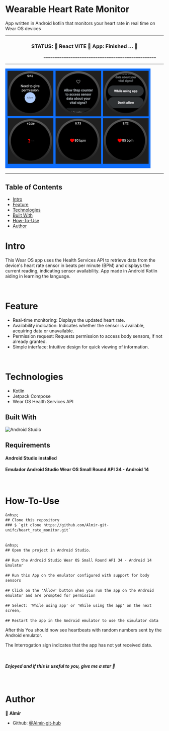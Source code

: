 <h1>Wearable Heart Rate Monitor </h1>


App written in Android kotlin that monitors your heart rate in real time on Wear OS devices
 
---------------------------------------------------------------------------------------------------------
 

<h3 align="center"> 
     STATUS: 🔔  React VITE 🚀  App: Finished  ...  🎯 
</h3>


                     ==================================================
                      

--------------------------------------------------------------------------------------


![heart-bpm-monitor-image](https://github.com/Almir-git-unifc/heart_rate_monitor/blob/main/scr12git.png)


--------------------------------------------------------------------------------------

<!-- START doctoc generated TOC please keep comment here to allow auto update -->
<!-- DON'T EDIT THIS SECTION, INSTEAD RE-RUN doctoc TO UPDATE -->


## Table of Contents
- [Intro ](#intro-)
- [Feature ](#feature-)
- [Technologies ](#technologies-)
- [Built With](#built-with)
- [How-To-Use ](#how-to-use-)
- [Author ](#author-)

<!-- END doctoc generated TOC please keep comment here to allow auto update -->


# Intro <a name = "Intro"></a>

This Wear OS app uses the Health Services API to retrieve data from the device's heart rate sensor in beats per minute (BPM) and displays the current reading, indicating sensor availability. App made in Android Kotlin aiding in learning the language.




&nbsp;
# Feature <a name = "Feature"></a>
- Real-time monitoring: Displays the updated heart rate.
- Availability indication: Indicates whether the sensor is available, acquiring data or unavailable.
- Permission request: Requests permission to access body sensors, if not already granted.
- Simple interface: Intuitive design for quick viewing of information.



&nbsp;
# Technologies <a name = "Technologies"></a>
- Kotlin
- Jetpack Compose
- Wear OS Health Services API



## Built With 
![Android Studio](https://img.shields.io/badge/android%20studio-346ac1?style=for-the-badge&logo=android%20studio&logoColor=white)


## Requirements
#### Android Studio installed
#### Emulador Android Studio Wear OS Small Round API 34 - Android 14


&nbsp;
# How-To-Use <a name = "How-To-Use"></a>

```
&nbsp;
## Clone this repository
### $ `git clone https://github.com/Almir-git-unifc/heart_rate_monitor.git`


&nbsp;
## Open the project in Android Studio.

## Run the Android Studio Wear OS Small Round API 34 - Android 14 Emulator

## Run this App on the emulator configured with support for body sensors

## Click on the 'Allow' button when you run the app on the Android emulator and are prompted for permission 

## Select: 'While using app' or 'While using the app' on the next screen, 

## Restart the app in the Android emulator to use the simulator data
```

After this You should now see heartbeats with random numbers sent by the Android emulator.

The Interrogation sign indicates that the app has not yet received data.



&nbsp;
<h5>
 Enjoyed and if this is useful to you, give me a star 🌟
</h5>



&nbsp;
# Author <a name = "Author"></a>

👤 **Almir**

- Github: [@Almir-git-hub](https://github.com/Almir-git-unifc)

